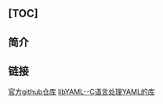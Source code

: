 [TOC]
---

## 简介
## 链接
[官方github仓库][1]
[libYAML--C语言处理YAML的库][2]


[1]:https://github.com/yaml?page=1
[2]:http://pyyaml.org/wiki/LibYAML